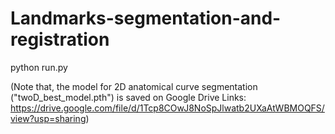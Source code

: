 # Landmarks-segmentation-and-registration

python run.py

(Note that, the model for 2D anatomical curve segmentation ("twoD_best_model.pth") is saved on Google Drive Links: https://drive.google.com/file/d/1Tcp8COwJ8NoSpJlwatb2UXaAtWBMOQFS/view?usp=sharing)
